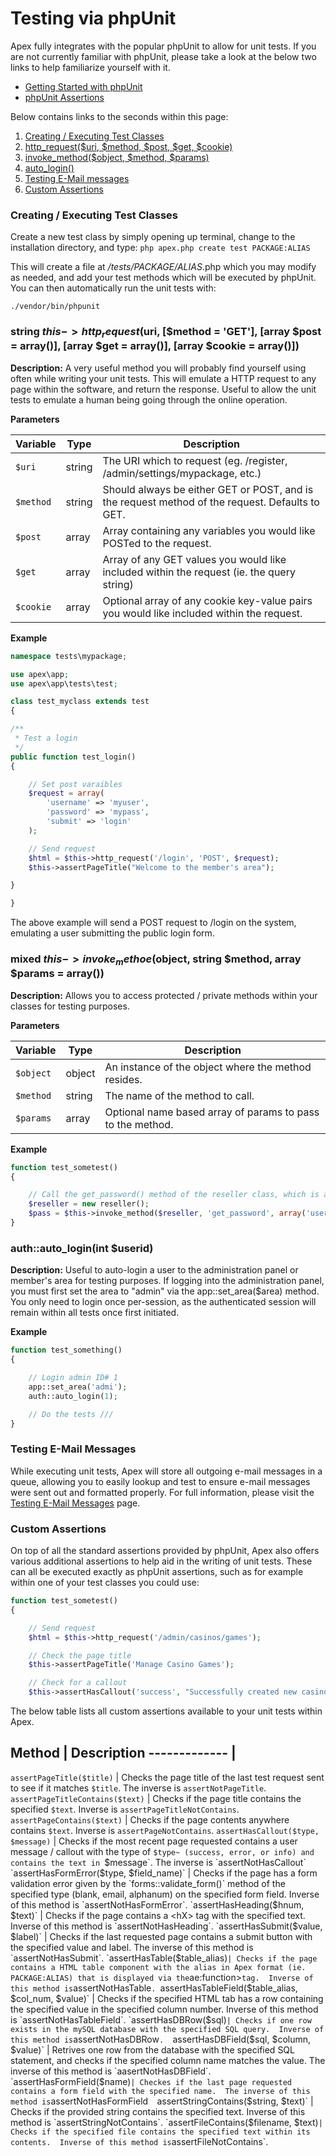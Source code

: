 
# Testing via phpUnit

Apex fully integrates with the popular phpUnit to allow for unit tests.  If you are not currently familiar
with phpUnit, please take a look at the below two links to help familiarize yourself with it.

* [Getting Started with phpUnit](https://phpunit.de/getting-started/phpunit-7.html)
* [phpUnit Assertions](https://phpunit.readthedocs.io/en/8.0/assertions.html)

Below contains links to the seconds within this page:

1. <a href="#creating_tests">Creating / Executing Test Classes</a>
2. <a href="#http_request">http_request($uri, $method, $post, $get, $cookie)</a>
3. <a href="#invoke_method">invoke_method($object, $method, $params)</a>
4. <a href="#auto_login">auto_login()</a>
5. <a href="#testing_emails">Testing E-Mail messages</a>
6. <a href="#custom_assertions">Custom Assertions</a>



<a name="creating_tests"></a>
### Creating / Executing Test Classes

Create a new test class by simply opening up terminal, change to the installation directory, and type: `php
apex.php create test PACKAGE:ALIAS`

This will create a file at */tests/PACKAGE/ALIAS*.php which you may modify as needed, and add your test
methods which will be executed by phpUnit.  You can then automatically run the unit tests with:

`./vendor/bin/phpunit`


<a name="http_request"></a>
### string $this->http_request($uri, [$method = 'GET'], [array $post = array()], [array $get = array()], [array $cookie = array()])

**Description:** A very useful method you will probably find yourself using often while writing your unit
tests.  This will emulate a HTTP request to any page within the software, and return the response.  Useful to
allow the unit tests to emulate a human being going through the online operation.

**Parameters**

Variable | Type | Description 
------------- |------------- |------------- 
`$uri` | string | The URI which to request (eg. /register, /admin/settings/mypackage, etc.) 
`$method` | string | Should always be either GET or POST, and is the request method of the request. Defaults to GET. 
`$post` | array | Array containing any variables you would like POSTed to the request. 
`$get` | array | Array of any GET values you would like included within the request (ie. the query string) 
`$cookie` | array | Optional array of any cookie key-value pairs you would like included within the request.


**Example**

~~~php
namespace tests\mypackage;

use apex\app;
use apex\app\tests\test;

class test_myclass extends test
{

/**
 * Test a login
 */
public function test_login()
{

    // Set post varaibles
    $request = array(
        'username' => 'myuser',
        'password' => 'mypass',
        'submit' => 'login'
    );

    // Send request
    $html = $this->http_request('/login', 'POST', $request);
    $this->assertPageTitle("Welcome to the member's area");

}

}
~~~

The above example will send a POST request to /login on the system, emulating a user submitting the public
login form.


<a name="invoke_method"></a>
### mixed $this->invoke_methoe($object, string $method, array $params = array())

**Description:** Allows you to access protected / private methods within your classes for testing purposes.

**Parameters**

Variable | Type | Description 
------------- |------------- |------------- 
`$object` | object | An instance of the object where the method resides. 
`$method` | string | The name of the method to call. 
`$params` | array | Optional name based array of params to pass to the method.

**Example**

~~~php
function test_sometest()
{

    // Call the get_password() method of the reseller class, which is a private method
    $reseller = new reseller();
    $pass = $this->invoke_method($reseller, 'get_password', array('userid' => 54));
}
~~~



<a name="auto_login"></a>
### auth::auto_login(int $userid)

**Description:** Useful to auto-login a user to the administration panel or member's area for testing purposes.  If logging into the 
administration panel, you must first set the area to "admin" via the app::set_area($area) method.  You only need to login 
once per-session, as the authenticated session will remain within all tests once first initiated.

**Example**

~~~php
function test_something()
{

    // Login admin ID# 1
    app::set_area('admi');
    auth::auto_login(1);

    // Do the tests ///
}
~~~


<a name="testing_emails"></a>
### Testing E-Mail Messages

While executing unit tests, Apex will store all outgoing e-mail messages in a queue, allowing you to easily lookup and test 
to ensure e-mail messages were sent out and formatted properly.  For full information, please visit the [Testing E-Mail Messages](tests_emails.md) page.


<a name="custom_assertions"></a>
### Custom Assertions

On top of all the standard assertions provided by phpUnit, Apex also offers various additional assertions to
help aid in the writing of unit tests.  These can all be executed exactly as phpUnit assertions, such as for
example within one of your test classes you could use:

~~~php
function test_sometest()
{

    // Send request
    $html = $this->http_request('/admin/casinos/games');

    // Check the page title
    $this->assertPageTitle('Manage Casino Games');

    // Check for a callout
    $this->assertHasCallout('success', "Successfully created new casino game");
~~~

The below table lists all custom assertions available to your unit tests within Apex.


Method | Description ------------- |
------------- 
`assertPageTitle($title)` | Checks the page title of the last test request sent to see if it matches `$title`.  The inverse is `assertNotPageTitle`.
`assertPageTitleContains($text)` | Checks if the page title contains the specified `$text`.  Inverse is `assertPageTitleNotContains`. 
`assertPageContains($text)` | Checks if the page contents anywhere contains `$text`. Inverse is `assertPageNotContains`. 
`assertHasCallout($type, $message)` | Checks if the most recent page requested contains a user message / callout with the type of `$type~ (success, error, or info) and contains the text in `$message`.  The inverse is `assertNotHasCallout` 
`assertHasFormError($type, $field_name)` | Checks if the page has a form validation error given by the `forms::validate_form()` method of the specified type (blank, email, alphanum) on the specified form field.  Inverse of this method is `assertNotHasFormError`. 
`assertHasHeading($hnum, $text)` | Checks if the page contains a <hX> tag with the specified text.  Inverse of this method is `assertNotHasHeading`.
`assertHasSubmit($value, $label)` | Checks if the last requested page contains a submit button with the specified value and label.  The inverse of this method is `assertNotHasSubmit`. 
`assertHasTable($table_alias)` | Checks if the page contains a HTML table component with the alias in Apex format (ie. PACKAGE:ALIAS) that is displayed via the `ae:function>` tag.  Inverse of this method is `assertNotHasTable`.
`assertHasTableField($table_alias, $col_num, $value)` | Checks if the specified HTML tab has a row containing the specified value in the specified column number.  Inverse of this method is `assertNotHasTableField`.
`assertHasDBRow($sql)` | Checks if one row exists in the mySQL database with the specified SQL query.  Inverse of this method is `assertNotHasDBRow`. 
`assertHasDBField($sql, $column, $value)` | Retrives one row from the database with the specified SQL statement, and checks if the specified column name matches the value.  The inverse of this method is `aasertNotHasDBField`. 
`assertHasFormField($name)` | Checkes if the last page requested contains a form field with the specified name.  The inverse of this method is `assertNotHasFormField` 
`assertStringContains($string, $text)` | Checks if the provided string contains the specified text.  Inverse of this method is `assertStringNotContains`. 
`assertFileContains($filename, $text)` | Checks if the specified file contains the specified text within its contents.  Inverse of this method is `assertFileNotContains`.





